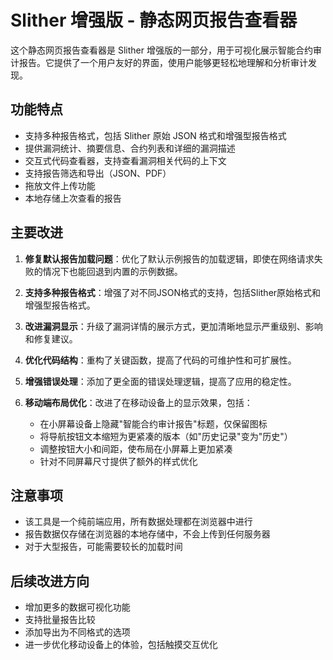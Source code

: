 # Slither 增强版 - 静态网页报告查看器

这个静态网页报告查看器是 Slither 增强版的一部分，用于可视化展示智能合约审计报告。它提供了一个用户友好的界面，使用户能够更轻松地理解和分析审计发现。

## 功能特点

- 支持多种报告格式，包括 Slither 原始 JSON 格式和增强型报告格式
- 提供漏洞统计、摘要信息、合约列表和详细的漏洞描述
- 交互式代码查看器，支持查看漏洞相关代码的上下文
- 支持报告筛选和导出（JSON、PDF）
- 拖放文件上传功能
- 本地存储上次查看的报告

## 主要改进

1. **修复默认报告加载问题**：优化了默认示例报告的加载逻辑，即使在网络请求失败的情况下也能回退到内置的示例数据。

2. **支持多种报告格式**：增强了对不同JSON格式的支持，包括Slither原始格式和增强型报告格式。

3. **改进漏洞显示**：升级了漏洞详情的展示方式，更加清晰地显示严重级别、影响和修复建议。

4. **优化代码结构**：重构了关键函数，提高了代码的可维护性和可扩展性。

5. **增强错误处理**：添加了更全面的错误处理逻辑，提高了应用的稳定性。

6. **移动端布局优化**：改进了在移动设备上的显示效果，包括：
   - 在小屏幕设备上隐藏"智能合约审计报告"标题，仅保留图标
   - 将导航按钮文本缩短为更紧凑的版本（如"历史记录"变为"历史"）
   - 调整按钮大小和间距，使布局在小屏幕上更加紧凑
   - 针对不同屏幕尺寸提供了额外的样式优化


## 注意事项

- 该工具是一个纯前端应用，所有数据处理都在浏览器中进行
- 报告数据仅存储在浏览器的本地存储中，不会上传到任何服务器
- 对于大型报告，可能需要较长的加载时间

## 后续改进方向

- 增加更多的数据可视化功能
- 支持批量报告比较
- 添加导出为不同格式的选项
- 进一步优化移动设备上的体验，包括触摸交互优化

